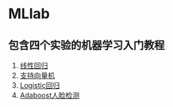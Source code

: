 # MLlab
## 包含四个实验的机器学习入门教程
1. [线性回归](https://www.zybuluo.com/mymy/note/1621311)
2. [支持向量机](https://www.zybuluo.com/mymy/note/1621325)
3. [Logistic回归](https://www.zybuluo.com/mymy/note/1621325)
4. [Adaboost人脸检测](https://www.zybuluo.com/mdeditor#1621330 )

